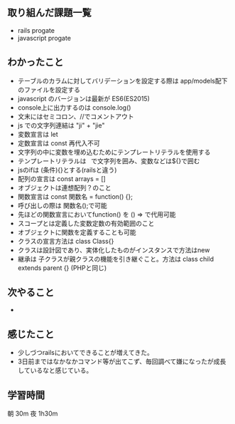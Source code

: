 ## 取り組んだ課題一覧
- rails progate
- javascript progate
## わかったこと
- テーブルのカラムに対してバリデーションを設定する際は app/models配下のファイルを設定する
- javascript のバージョンは最新が ES6(ES2015)
- console上に出力するのは console.log()
- 文末にはセミコロン、//でコメントアウト
- js での文字列連結は "ji" + "jie"
- 変数宣言は let
- 定数宣言は const 再代入不可
- 文字列の中に変数を埋め込むためにテンプレートリテラルを使用する
- テンプレートリテラルは ` `で文字列を囲み、変数などは${}で囲む
- jsのifは (条件){}とする(railsと違う)
- 配列の宣言は const arrays = []
- オブジェクトは連想配列？のこと
- 関数宣言は const 関数名 = function() {};
- 呼び出しの際は 関数名();で可能
- 先ほどの関数宣言においてfunction() を () => で代用可能
- スコープとは定義した変数定数の有効範囲のこと
- オブジェクトに関数を定義することも可能
- クラスの宣言方法は class Class{}
- クラスは設計図であり、実体化したものがインスタンスで方法はnew
- 継承は 子クラスが親クラスの機能を引き継ぐこと。方法は class child extends parent {} (PHPと同じ) 

## 次やること
- 
## 感じたこと
- 少しづつrailsにおいてできることが増えてきた。
- 3日前まではなかなかコマンド等が出てこず、毎回調べて嫌になったが成長しているなと感じている。
## 学習時間
朝 30m 夜 1h30m
